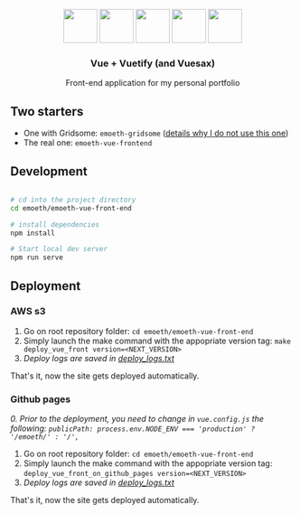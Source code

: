 <p align="center">
  <p align="center">
    <img src="https://upload.wikimedia.org/wikipedia/commons/thumb/9/95/Vue.js_Logo_2.svg/1024px-Vue.js_Logo_2.svg.png" height="60">
    <img src="https://static.thenounproject.com/png/2663763-200.png" height="60">
    <img src="https://seeklogo.com/images/V/vuetify-logo-3BCF73C928-seeklogo.com.png" height="60" padding-left="10">
    <img src="https://static.thenounproject.com/png/2663763-200.png" height="60">
    <img src="https://vuesax.com/logos/logo-vuesax-svg-7.svg" height="60" padding-left="10">
  </div>
  
  <h3 align="center">Vue + Vuetify (and Vuesax)</h3>
  <p align="center">Front-end application for my personal portfolio<p>
</p>

## Two starters
- One with Gridsome: `emoeth-gridsome` ([details why I do not use this one](./emoeth-gridsome/README.md))
- The real one: `emoeth-vue-frontend`


## Development

```bash

# cd into the project directory
cd emoeth/emoeth-vue-front-end

# install dependencies
npm install

# Start local dev server
npm run serve
```


## Deployment
### AWS s3

1. Go on root repository folder: `cd emoeth/emoeth-vue-front-end`
2. Simply launch the make command with the appopriate version tag: `make deploy_vue_front version=<NEXT_VERSION>`
3. *Deploy logs are saved in [deploy_logs.txt](./deploy_logs.txt)*

That's it, now the site gets deployed automatically.

### Github pages
*0. Prior to the deployment, you need to change in `vue.config.js` the following: `publicPath: process.env.NODE_ENV === 'production' ? '/emoeth/' : '/',`*
1. Go on root repository folder: `cd emoeth/emoeth-vue-front-end`
2. Simply launch the make command with the appopriate version tag: `deploy_vue_front_on_github_pages version=<NEXT_VERSION>`
3. *Deploy logs are saved in [deploy_logs.txt](./deploy_logs.txt)*

That's it, now the site gets deployed automatically.
